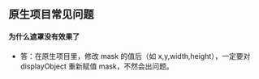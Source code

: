 ## 原生项目常见问题

#### 为什么遮罩没有效果了
* 答：在原生项目里，修改 mask 的值后（如 x,y,width,height），一定要对 displayObject 重新赋值 mask，不然会出问题。